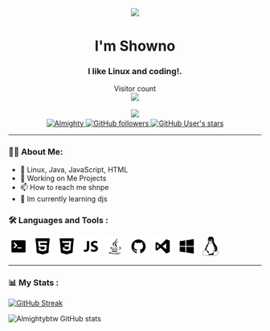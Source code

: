 <div id="header" align="center">
<img src="https://media.giphy.com/media/oOiwRjguRGkjbNQvNv/giphy.gif" width="200" />
<h1 align="center"> I'm Showno </h1>
<h3 align="center"> I like Linux and coding!. 
</h3>
<p align="center"> 
  Visitor count<br>
  <img src="https://profile-counter.glitch.me/almightybtw/count.svg" />
</p>
<a href=#><img src="contributions.svg"></a>
</div>

<div id="badges" align="center">
<a href="" target="blank">
<img alt="Almighty" src="https://img.shields.io/badge/-almighty-black">
<img alt="GitHub followers" src="https://img.shields.io/github/followers/almightybtw?color=black&logoColor=black&style=social">
<img alt="GitHub User's stars" src="https://img.shields.io/github/stars/almightybtw?color=black&logoColor=black&style=social">
</a>
</div>

---

            
### 👨‍💻 About Me:
- 📝 Linux, Java, JavaScript, HTML
- 🤖 Working on Me Projects
- 📫 How to reach me shnpe
- 🌱 Im currently learning djs

<div align="left">
<h3> 🛠 Languages and Tools : </h3>
    <div>
        <img src="https://github.com/vorillaz/devicons/blob/master/!SVG/terminal.svg" title="TERMINAL" alt="TERM" width="40" height="40"/>&nbsp;
        <img src="https://github.com/vorillaz/devicons/blob/master/!SVG/html5.svg" title="HTML5" alt="HTML" width="40" height="40"/>&nbsp; 
        <img src="https://github.com/vorillaz/devicons/blob/master/!SVG/css3.svg" title="CSS3" alt="CSS" width="40" height="40"/>&nbsp;
        <img src="https://github.com/vorillaz/devicons/blob/master/!SVG/javascript.svg" title="JAVASCRIPT" alt="JS" width="40" height="40"/>&nbsp;
        <img src="https://github.com/vorillaz/devicons/blob/master/!SVG/java.svg" title="JAVA" alt="JAVA" width="40" height="40"/>&nbsp;
        <img src="https://github.com/vorillaz/devicons/blob/master/!SVG/github_badge.svg" title="GITHUB" alt="GITHUB" width="40" height="40"/>&nbsp;   
        <img src="https://github.com/vorillaz/devicons/blob/master/!SVG/visualstudio.svg" title="VS" alt="VISUALSTUDIO" width="40" height="40"/>&nbsp;
        <img src="https://github.com/vorillaz/devicons/blob/master/!SVG/windows.svg" title="WINDOWS" alt="WINDOWS" width="40" height="40"/>&nbsp;
        <img src="https://github.com/vorillaz/devicons/blob/master/!SVG/linux.svg" title="LINUX" alt="LINUX" width="40" height="40"/>&nbsp;
      </div>
</div>

---

### 📊 My Stats :

[![GitHub Streak](http://github-readme-streak-stats.herokuapp.com?user=almightybtw&theme=windows-dark&border=E4E2E2&background=0D1117&stroke=727478&ring=4B8DDA&fire=1C63D0&sideNums=C3D1D9&currStreakNum=C3D1D9&currStreakLabel=C3D1D9&sideLabels=C3D1D9&dates=C3D1D9)](https://git.io/streak-stats)

![Almightybtw GitHub stats](https://github-readme-stats.vercel.app/api?username=almightybtw&show_icons=true&theme=github_dark)
